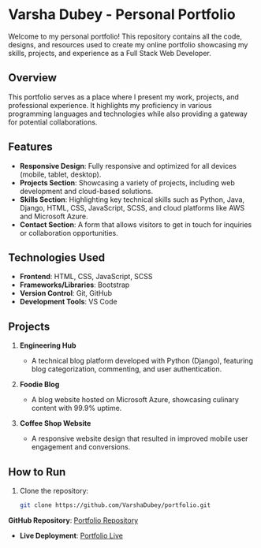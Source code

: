 # Varsha Dubey - Personal Portfolio

Welcome to my personal portfolio! This repository contains all the code, designs, and resources used to create my online portfolio showcasing my skills, projects, and experience as a Full Stack Web Developer.

## Overview

This portfolio serves as a place where I present my work, projects, and professional experience. It highlights my proficiency in various programming languages and technologies while also providing a gateway for potential collaborations.

## Features

- **Responsive Design**: Fully responsive and optimized for all devices (mobile, tablet, desktop).
- **Projects Section**: Showcasing a variety of projects, including web development and cloud-based solutions.
- **Skills Section**: Highlighting key technical skills such as Python, Java, Django, HTML, CSS, JavaScript, SCSS, and cloud platforms like AWS and Microsoft Azure.
- **Contact Section**: A form that allows visitors to get in touch for inquiries or collaboration opportunities.

## Technologies Used

- **Frontend**: HTML, CSS, JavaScript, SCSS
- **Frameworks/Libraries**: Bootstrap
- **Version Control**: Git, GitHub
- **Development Tools**: VS Code

## Projects

1. **Engineering Hub**  
   - A technical blog platform developed with Python (Django), featuring blog categorization, commenting, and user authentication.
  
2. **Foodie Blog**  
   - A blog website hosted on Microsoft Azure, showcasing culinary content with 99.9% uptime.

3. **Coffee Shop Website**  
   - A responsive website design that resulted in improved mobile user engagement and conversions.

## How to Run

1. Clone the repository:
   ```bash
   git clone https://github.com/VarshaDubey/portfolio.git
 **GitHub Repository**: [Portfolio Repository](https://github.com/Varsha-dubey2002/Personal-Portfolio.git)
   - **Live Deployment**: [Portfolio Live](https://varsha-dubey2002.github.io/Personal-Portfolio/)

